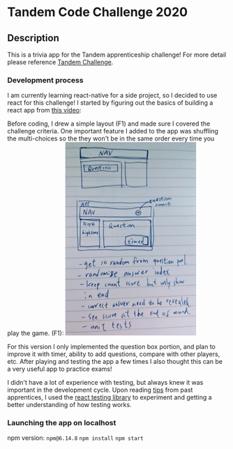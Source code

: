 # Tandem Code Challenge 2020

## Description

This is a trivia app for the Tandem apprenticeship challenge! For more detail please reference [Tandem Challenge](./Tandem_SEApprentice_Challenge_2020.pdf).

### Development process

I am currently learning react-native for a side project, so I decided to use react for this challenge! I started by figuring out the basics of building a react app from [this video](https://www.youtube.com/watch?v=Ke90Tje7VS0&ab_channel=ProgrammingwithMosh):

Before coding, I drew a simple layout (F1) and made sure I covered the challenge criteria. One important feature I added to the app was shuffling the multi-choices so the they won't be in the same order every time you play the game.
(F1):
<img src="public/layout.jpg" alt="f1" width="300"/>

For this version I only implemented the question box portion, and plan to improve it with timer, ability to add questions, compare with other players, etc. After playing and testing the app a few times I also thought this can be a very useful app to practice exams!

I didn't have a lot of experience with testing, but always knew it was important in the development cycle. Upon reading [tips](https://madeintandem.com/blog/preparing-tandems-apprenticeship-code-challenge-interview/) from past apprentices, I used the [react testing library](https://testing-library.com/docs/react-testing-library/intro) to experiment and getting a better understanding of how testing works.

### Launching the app on localhost

npm version: `npm@6.14.8`
`npm install`
`npm start`
